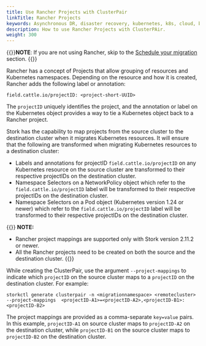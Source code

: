 ```yaml
---
title: Use Rancher Projects with ClusterPair
linkTitle: Rancher Projects 
keywords: Asynchronous DR, disaster recovery, kubernetes, k8s, cloud, backup, restore, snapshot, migration, Rancher Projects, ClusterPair
description: How to use Rancher Projects with ClusterPAir.
weight: 300
---
```


{{<info>}}**NOTE**: If you are not using Rancher, skip to the [Schedule your migration](/operations/operate-kubernetes/disaster-recovery/async-dr/schedule-migration) section. {{</info>}}

Rancher has a concept of Projects that allow grouping of resources and Kubernetes namespaces. Depending on the resource and how it is created, Rancher adds the following label or annotation:

```text
field.cattle.io/projectID: <project-short-UUID>
```

The `projectID` uniquely identifies the project, and the annotation or label on the Kubernetes object provides a way to tie a Kubernetes object back to a Rancher project. 

Stork has the capability to map projects from the source cluster to the destination cluster when it migrates Kubernetes resources. It will ensure that the following are transformed when migrating Kubernetes resources to a destination cluster:

* Labels and annotations for projectID `field.cattle.io/projectID` on any Kubernetes resource on the source cluster are transformed to their respective projectIDs on the destination cluster.
* Namespace Selectors on a NetworkPolicy object which refer to the `field.cattle.io/projectID` label will be transformed to their respective projectIDs on the destination cluster.
* Namespace Selectors on a Pod object (Kubernetes version 1.24 or newer) which refer to the `field.cattle.io/projectID` label will be transformed to their respective projectIDs on the destination cluster.

{{<info>}}
**NOTE:**

* Rancher project mappings are supported only with Stork version 2.11.2 or newer.
* All the Rancher projects need to be created on both the source and the destination cluster.
{{</info>}}

While creating the ClusterPair, use the argument `--project-mappings` to indicate which `projectID` on the source cluster maps to a `projectID` on the destination cluster. 
For example:

```text
storkctl generate clusterpair -n <migrationnamespace> <remotecluster> --project-mappings  <projectID-A1>=<projectID-A2>,<projectID-B1>: <projectID-B2>
```
The project mappings are provided as a comma-separate `key=value` pairs. In this example, `projectID-A1` on source cluster maps to `projectID-A2` on the destination cluster, while `projectID-B1` on the source cluster maps to `projectID-B2` on the destination cluster.
